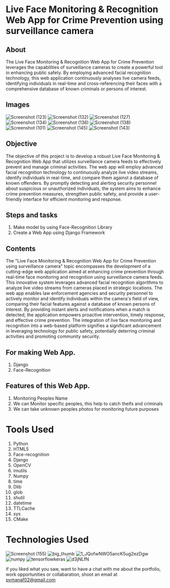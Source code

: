 
# Live Face Monitoring & Recognition Web App for Crime Prevention using surveillance camera

## About

The Live Face Monitoring & Recognition Web App for Crime Prevention leverages the capabilities of surveillance cameras to create a powerful tool in enhancing public safety. By employing advanced facial recognition technology, this web application continuously analyses live camera feeds, identifying individuals in real-time and cross-referencing their faces with a comprehensive database of known criminals or persons of interest. 

## Images
![Screenshot (123)](https://user-images.githubusercontent.com/84491967/175896459-550c9778-49d6-4b33-baa5-7e73f817bece.png)
![Screenshot (132)](https://user-images.githubusercontent.com/84491967/175897242-3a8636c1-ec92-4692-8e51-0cd96c749ffb.png)
![Screenshot (127)](https://user-images.githubusercontent.com/84491967/175896996-f9a07a15-c33b-4db8-a985-b1119ea66b0d.png)
![Screenshot (134)](https://user-images.githubusercontent.com/84491967/175897546-512bdddf-74c7-430f-a3d6-1d9bdc7638d4.png)
![Screenshot (136)](https://user-images.githubusercontent.com/84491967/175897741-909b7c08-d7a7-463a-a986-a5fbd47cdf2a.png)
![Screenshot (138)](https://user-images.githubusercontent.com/84491967/175897982-3d63aa28-68cc-4d72-947b-c338047a2964.png)
![Screenshot (101)](https://user-images.githubusercontent.com/84491967/173771352-7760d228-fd73-4cfe-9de6-c9f83869f5e4.png)
![Screenshot (145)](https://user-images.githubusercontent.com/84491967/175899415-5d9e85cd-75c6-4dc7-bdf6-0165bd91b96f.png)
![Screenshot (143)](https://user-images.githubusercontent.com/84491967/175899185-6a71a16c-3ef1-4d21-af3c-10643fa23205.png)




## Objective


The objective of this project is to develop a robust Live Face Monitoring & Recognition Web App that utilizes surveillance camera feeds to effectively prevent and manage criminal activities. The web app will employ advanced facial recognition technology to continuously analyze live video streams, identify individuals in real-time, and compare them against a database of known offenders. By promptly detecting and alerting security personnel about suspicious or unauthorized individuals, the system aims to enhance crime prevention measures, strengthen public safety, and provide a user-friendly interface for efficient monitoring and response.

## Steps and tasks
1. Make model by using Face-Recognition Library 
2. Create a Web App using Django Framework

## Contents

The "Live Face Monitoring & Recognition Web App for Crime Prevention using surveillance camera" topic encompasses the development of a cutting-edge web application aimed at enhancing crime prevention through real-time face monitoring and recognition using surveillance camera feeds. This innovative system leverages advanced facial recognition algorithms to analyze live video streams from cameras placed in strategic locations. The web app enables law enforcement agencies and security personnel to actively monitor and identify individuals within the camera's field of view, comparing their facial features against a database of known persons of interest. By providing instant alerts and notifications when a match is detected, the application empowers proactive intervention, timely response, and effective crime prevention. The integration of live face monitoring and recognition into a web-based platform signifies a significant advancement in leveraging technology for public safety, potentially deterring criminal activities and promoting community security.

## For making Web App.

1. Django
2. Face-Recognition

## Features of this Web App.

1. Monitoring Peoples Name
2. We can Monitor specific peoples, this help to catch theifs and criminals
3. We can take unknown peoples photos for monitoring future purposes

# Tools Used

1. Python
2. HTML5
3. Face-recognition
4.  Django
5. OpenCV
6. imutils
7. Numpy
8. time
9. Dlib
10. glob
12. shutil
12. datetime
13. TTLCache
14. sys
15. CMake

# Technologies Used

![Screenshot (155)](https://user-images.githubusercontent.com/84491967/139635128-5ac86cca-3de3-483e-9ba2-d0de52da5e49.png)
![big_thumb](https://user-images.githubusercontent.com/84491967/168413596-e5e32fa0-56bb-4e26-9e2a-482e60c00440.jpg)
![1_JQofwNWO5ancK5ug2ezDgw](https://user-images.githubusercontent.com/84491967/168413342-afcbd3e0-ad3f-42d5-83f7-3873ed80ed42.png)
![numpy](https://user-images.githubusercontent.com/84491967/168413436-731ca931-e6c3-4349-b1d1-0609370f974e.png)
![tensorflowkeras](https://user-images.githubusercontent.com/84491967/168414413-81712319-f29f-4748-9ae3-40de244f5bfb.jpg)
![d3jNLfN](https://user-images.githubusercontent.com/84491967/170817560-4fbaa282-9a08-428d-9786-eac500e0f660.jpg)

if you liked what you saw, want to have a chat with me about the portfolio, work opportunities or collabaration, shoot an email at pvmanaf02@gmail.com







